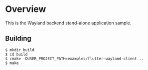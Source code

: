# Overview

This is the Wayland backend stand-alone application sample.

## Building

```
$ mkdir build
$ cd build
$ cmake -DUSER_PROJECT_PATH=examples/flutter-wayland-client ..
$ make
```
